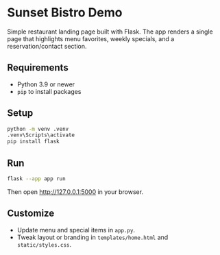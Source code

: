 # Sunset Bistro Demo

Simple restaurant landing page built with Flask. The app renders a single page that highlights menu favorites, weekly specials, and a reservation/contact section.

## Requirements

- Python 3.9 or newer
- `pip` to install packages

## Setup

```bash
python -m venv .venv
.venv\Scripts\activate
pip install flask
```

## Run

```bash
flask --app app run
```

Then open http://127.0.0.1:5000 in your browser.

## Customize

- Update menu and special items in `app.py`.
- Tweak layout or branding in `templates/home.html` and `static/styles.css`.
